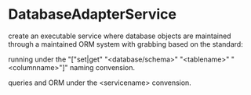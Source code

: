 # DatabaseAdapterService

create an executable service where database objects are maintained through a maintained ORM system with grabbing based on the standard:


running under the "["set|get" "\<database/schema\>" "\<tablename\>" "\<columnname\>"]" naming convension.

queries and ORM under the \<servicename\> convension.
